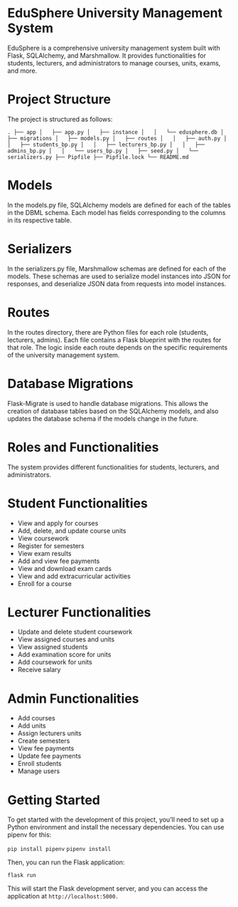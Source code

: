 # EduSphere University Management System

EduSphere is a comprehensive university management system built with Flask, SQLAlchemy, and Marshmallow. It provides functionalities for students, lecturers, and administrators to manage courses, units, exams, and more.

# Project Structure

The project is structured as follows:

`.
├── app
│   ├── app.py
│   ├── instance
│   │   └── edusphere.db
│   ├── migrations
│   ├── models.py
│   ├── routes
│   │   ├── auth.py
│   │   ├── students_bp.py
│   │   ├── lecturers_bp.py
│   │   ├── admins_bp.py
│   │   └── users_bp.py
│   ├── seed.py
│   └── serializers.py
├── Pipfile
├── Pipfile.lock
└── README.md`

# Models

In the models.py file, SQLAlchemy models are defined for each of the tables in the DBML schema. Each model has fields corresponding to the columns in its respective table.

# Serializers

In the serializers.py file, Marshmallow schemas are defined for each of the models. These schemas are used to serialize model instances into JSON for responses, and deserialize JSON data from requests into model instances.

# Routes

In the routes directory, there are Python files for each role (students, lecturers, admins). Each file contains a Flask blueprint with the routes for that role. The logic inside each route depends on the specific requirements of the university management system.

# Database Migrations

Flask-Migrate is used to handle database migrations. This allows the creation of database tables based on the SQLAlchemy models, and also updates the database schema if the models change in the future.

# Roles and Functionalities

The system provides different functionalities for students, lecturers, and administrators.

# Student Functionalities

- View and apply for courses
- Add, delete, and update course units
- View coursework
- Register for semesters
- View exam results
- Add and view fee payments
- View and download exam cards
- View and add extracurricular activities
- Enroll for a course

# Lecturer Functionalities

- Update and delete student coursework
- View assigned courses and units
- View assigned students
- Add examination score for units
- Add coursework for units
- Receive salary

# Admin Functionalities

- Add courses
- Add units
- Assign lecturers units
- Create semesters
- View fee payments
- Update fee payments
- Enroll students
- Manage users

# Getting Started

To get started with the development of this project, you’ll need to set up a Python environment and install the necessary dependencies. You can use pipenv for this:

`pip install pipenv`
`pipenv install`

Then, you can run the Flask application:

`flask run`

This will start the Flask development server, and you can access the application at `http://localhost:5000.`
